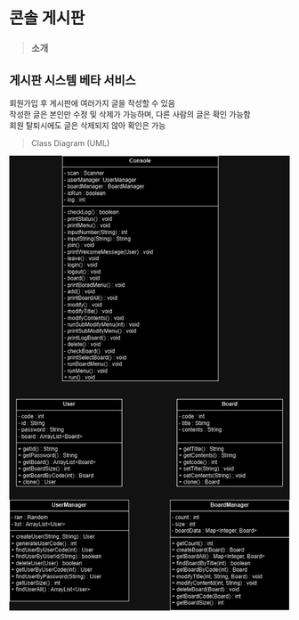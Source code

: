 # 콘솔 게시판

> ### 소개
>
## 게시판 시스템 베타 서비스<br>
회원가입 후 게시판에 여러가지 글을 작성할 수 있음<br>
작성한 글은 본인만 수정 및 삭제가 가능하며, 다른 사람의 글은 확인 가능함<br>
회원 탈퇴시에도 글은 삭제되지 않아 확인은 가능<br>






>Class Diagram (UML)
>
![diagram](https://github.com/nooleee/consoleBoard/blob/master/Console%20(1).jpg?raw=true) <br>
